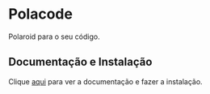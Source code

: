 # Polacode

Polaroid para o seu código.

## Documentação e Instalação

Clique [aqui](https://marketplace.visualstudio.com/items?itemName=pnp.polacode) para ver a documentação e fazer a instalação.